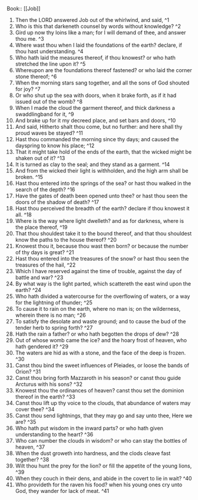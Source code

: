  Book:: [[Job]]
 1. Then the LORD answered Job out of the whirlwind, and said, ^1
 2. Who is this that darkeneth counsel by words without knowledge? ^2
 3. Gird up now thy loins like a man; for I will demand of thee, and answer thou me. ^3
 4. Where wast thou when I laid the foundations of the earth? declare, if thou hast understanding. ^4
 5. Who hath laid the measures thereof, if thou knowest? or who hath stretched the line upon it? ^5
 6. Whereupon are the foundations thereof fastened? or who laid the corner stone thereof; ^6
 7. When the morning stars sang together, and all the sons of God shouted for joy? ^7
 8. Or who shut up the sea with doors, when it brake forth, as if it had issued out of the womb? ^8
 9. When I made the cloud the garment thereof, and thick darkness a swaddlingband for it, ^9
 10. And brake up for it my decreed place, and set bars and doors, ^10
 11. And said, Hitherto shalt thou come, but no further: and here shall thy proud waves be stayed? ^11
 12. Hast thou commanded the morning since thy days; and caused the dayspring to know his place; ^12
 13. That it might take hold of the ends of the earth, that the wicked might be shaken out of it? ^13
 14. It is turned as clay to the seal; and they stand as a garment. ^14
 15. And from the wicked their light is withholden, and the high arm shall be broken. ^15
 16. Hast thou entered into the springs of the sea? or hast thou walked in the search of the depth? ^16
 17. Have the gates of death been opened unto thee? or hast thou seen the doors of the shadow of death? ^17
 18. Hast thou perceived the breadth of the earth? declare if thou knowest it all. ^18
 19. Where is the way where light dwelleth? and as for darkness, where is the place thereof, ^19
 20. That thou shouldest take it to the bound thereof, and that thou shouldest know the paths to the house thereof? ^20
 21. Knowest thou it, because thou wast then born? or because the number of thy days is great? ^21
 22. Hast thou entered into the treasures of the snow? or hast thou seen the treasures of the hail, ^22
 23. Which I have reserved against the time of trouble, against the day of battle and war? ^23
 24. By what way is the light parted, which scattereth the east wind upon the earth? ^24
 25. Who hath divided a watercourse for the overflowing of waters, or a way for the lightning of thunder; ^25
 26. To cause it to rain on the earth, where no man is; on the wilderness, wherein there is no man; ^26
 27. To satisfy the desolate and waste ground; and to cause the bud of the tender herb to spring forth? ^27
 28. Hath the rain a father? or who hath begotten the drops of dew? ^28
 29. Out of whose womb came the ice? and the hoary frost of heaven, who hath gendered it? ^29
 30. The waters are hid as with a stone, and the face of the deep is frozen. ^30
 31. Canst thou bind the sweet influences of Pleiades, or loose the bands of Orion? ^31
 32. Canst thou bring forth Mazzaroth in his season? or canst thou guide Arcturus with his sons? ^32
 33. Knowest thou the ordinances of heaven? canst thou set the dominion thereof in the earth? ^33
 34. Canst thou lift up thy voice to the clouds, that abundance of waters may cover thee? ^34
 35. Canst thou send lightnings, that they may go and say unto thee, Here we are? ^35
 36. Who hath put wisdom in the inward parts? or who hath given understanding to the heart? ^36
 37. Who can number the clouds in wisdom? or who can stay the bottles of heaven, ^37
 38. When the dust groweth into hardness, and the clods cleave fast together? ^38
 39. Wilt thou hunt the prey for the lion? or fill the appetite of the young lions, ^39
 40. When they couch in their dens, and abide in the covert to lie in wait? ^40
 41. Who provideth for the raven his food? when his young ones cry unto God, they wander for lack of meat. ^41
